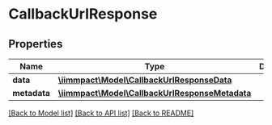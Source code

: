 # CallbackUrlResponse

## Properties
Name | Type | Description | Notes
------------ | ------------- | ------------- | -------------
**data** | [**\iimmpact\Model\CallbackUrlResponseData**](CallbackUrlResponseData.md) |  | [optional] 
**metadata** | [**\iimmpact\Model\CallbackUrlResponseMetadata**](CallbackUrlResponseMetadata.md) |  | [optional] 

[[Back to Model list]](../README.md#documentation-for-models) [[Back to API list]](../README.md#documentation-for-api-endpoints) [[Back to README]](../README.md)



